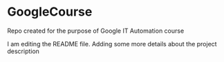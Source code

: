 # GoogleCourse
Repo created for the purpose of Google IT Automation course

I am editing the README file. Adding some more details about the project description
